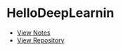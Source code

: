 # HelloDeepLearnin

- [View Notes](https://zhmhbest.github.io/HelloDeepLearnin/notes)
- [View Repository](https://github.com/zhmhbest/HelloDeepLearnin)
